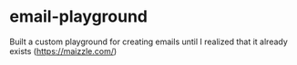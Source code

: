 # email-playground

Built a custom playground for creating emails until I realized that it already exists (https://maizzle.com/)

